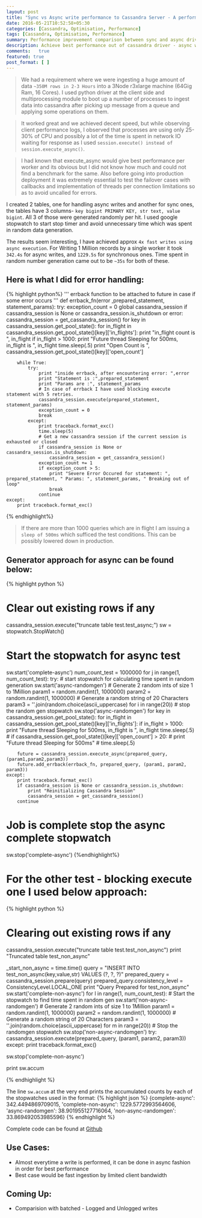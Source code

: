 ```yaml
---
layout: post
title: "Sync vs Async write performance to Cassandra Server - A performance Evaluation"
date: 2016-05-21T10:52:58+05:30
categories: [Cassandra, Optimisation, Performance]
tags: [Cassandra, Optimisation, Performance]
summary: Performance improvement comparison between sync and async driver writes
description: Achieve best performance out of cassandra driver - async writes with error callbacks
comments:   true
featured: true
post_format: [ ]
---
```


> We had a requirement where we were ingesting a huge amount of data `~350M rows in 2-3 Hours` into a 3Node r3xlarge machine (64Gig Ram, 16 Cores). I used python driver at the client side and multiprocessing module to boot up a number of processes to ingest data into cassandra after picking up message from a queue and applying some operations on them.

> It worked great and we achieved decent speed, but while observing client performance logs, I observed that processes are using only 25-30% of CPU and possibly a lot of the time is spent in network IO waiting for response as I used `session.execute() instead of session.execute_async()`.

> I had known that execute_async would give best performance per worker and its obvious but I did not know how much and could not find a benchmark for the same. Also before going into production deployment it was extremely essential to test the failover cases with callbacks and implementation of threads per connection limitations so as to avoid uncalled for errors.

I created 2 tables, one for handling async writes and another for sync ones, the tables have 3 columns- `key bigint PRIMARY KEY, str text, value bigint`. All 3 of those were generated randomly per hit. I used google stopwatch to start stop timer and avoid unnecessary time which was spent in random data generation.

The results seem interesting, I have achieved approx `4x fast writes using async execution`. For Writing 1 Million records by a single worker it took `342.4s` for async writes, and `1229.5s` for synchronous ones. Time spent in random number generation came out to be `~35s` for both of these.

## Here is what I did for error handling:

{% highlight python%}
'''
errback function to be attached to future in case if some error occurs
'''
def errback_fn(error ,prepared_statement, statement_params):
    try:
        exception_count = 0
        global cassandra_session
        if cassandra_session is None or cassandra_session.is_shutdown or error:
            cassandra_session = get_cassandra_session()
        for key in cassandra_session.get_pool_state():
            for in_flight in cassandra_session.get_pool_state()[key]['in_flights']:
                print "in_flight count is ", in_flight
                if in_flight > 1000:
                    print "Future thread Sleeping for 500ms, in_flight is ", in_flight
                    time.sleep(.5)
            print "Open Count is ", cassandra_session.get_pool_state()[key]['open_count']

        while True:
            try:
                print "inside errback, after encountering error: ",error
                print "Statement is :",prepared_statement
                print "Params are :", statement_params
                # In case of errback I have used blocking execute statement with 5 retries.
                cassandra_session.execute(prepared_statement, statement_params)
                exception_count = 0
                break
            except:
                print traceback.format_exc()
                time.sleep(5)
                # Get a new cassandra session if the current session is exhausted or closed
                if cassandra_session is None or cassandra_session.is_shutdown:
                    cassandra_session = get_cassandra_session()
                exception_count += 1
                if exception_count > 5:
                    print "Severe Error Occured for statement: ", prepared_statement, " Params: ", statement_params, " Breaking out of loop"
                    break
                continue
    except:
        print traceback.format_exc()
{% endhighlight%}

> If there are more than 1000 queries which are in flight I am issuing a `sleep of 500ms` which sufficed the test conditions. This can be possibly lowered down in production.

## Generator approach for async can be found below:
{% highlight python %}
# Clear out existing rows if any
cassandra_session.execute("truncate table test.test_async;")
sw = stopwatch.StopWatch()
# Start the stopwatch for async test
sw.start('complete-async')
num_count_test = 1000000
for j in range(1, num_count_test):
    try:
        # start stopwatch for calculating time spent in random generation
        sw.start('async-randomgen')
        # Generate 2 random ints of size 1 to 1Million
        param1 = random.randint(1, 1000000)
        param2 = random.randint(1, 1000000)
        # Generate a random string of 20 Characters
        param3 = ''.join(random.choice(ascii_uppercase) for i in range(20))
        # stop the random gen stopwatch
        sw.stop('async-randomgen')
        for key in cassandra_session.get_pool_state():
            for in_flight in cassandra_session.get_pool_state()[key]['in_flights']:
                if in_flight > 1000:
                    print "Future thread Sleeping for 500ms, in_flight is ", in_flight
                    time.sleep(.5)
            # if cassandra_session.get_pool_state()[key]['open_count'] > 20:
            #     print "Future thread Sleeping for 500ms"
            #     time.sleep(.5)

        future = cassandra_session.execute_async(prepared_query,(param1,param2,param3))
        future.add_errback(errback_fn, prepared_query, (param1, param2, param3))
    except:
        print traceback.format_exc()
        if cassandra_session is None or cassandra_session.is_shutdown:
            print "Reinitializing Cassandra Session"
            cassandra_session = get_cassandra_session()
        continue

# Job is complete stop the async complete stopwatch
sw.stop('complete-async')
{%endhighlight%}


# For the other test - blocking execute one I used below approach:
{% highlight python %}
# Clearing out existing rows if any
cassandra_session.execute("truncate table test.test_non_async")
print "Truncated table test_non_async"

_start_non_async = time.time()
query = "INSERT INTO test_non_async(key,value,str) VALUES (?, ?, ?)"
prepared_query = cassandra_session.prepare(query)
prepared_query.consistency_level = ConsistencyLevel.LOCAL_ONE
print "Query Prepared for test_non_async"
sw.start('complete-non-async')
for l in range(1, num_count_test):
    # Start the stopwatch to find time spent in random gen
    sw.start('non-async-randomgen')
    # Generate 2 random ints of size 1 to 1Million
    param1 = random.randint(1, 1000000)
    param2 = random.randint(1, 1000000)
    # Generate a random string of 20 Characters
    param3 = ''.join(random.choice(ascii_uppercase) for m in range(20))
    # Stop the randomgen stopwatch
    sw.stop('non-async-randomgen')
    try:
        cassandra_session.execute(prepared_query, (param1, param2, param3))
    except:
        print traceback.format_exc()

sw.stop('complete-non-async')

print sw.accum

{% endhighlight %}

The line `sw.accum` at the very end prints the accumulated counts by each of the stopwatches used in the format:
{% highlight json %}
{complete-async': 342.4494869709015, 'complete-non-async': 1229.5772993564606, 'async-randomgen': 38.901955127716064, 'non-async-randomgen': 33.869492053985596}
{% endhighlight %}

Complete code can be found at [Github](https://gist.github.com/bhuvanrawal/502aa963cc9df25bc0a69ae0fb7be648)

## Use Cases:
* Almost everytime a write is performed, it can be done in async fashion in order for best performance
* Best case would be fast ingestion by limited client bandwidth

## Coming Up:
* Comparision with batched - Logged and Unlogged writes